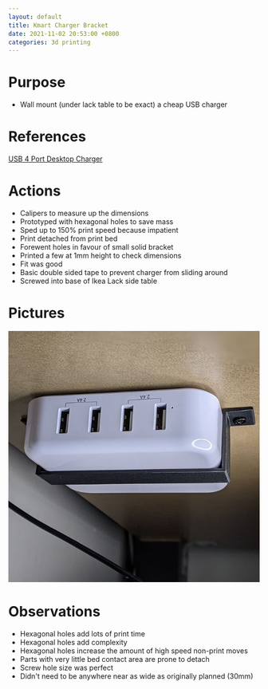 ```yaml
---
layout: default
title: Kmart Charger Bracket
date: 2021-11-02 20:53:00 +0800
categories: 3d printing
---
```


# Purpose
- Wall mount (under lack table to be exact) a cheap USB charger

# References
[USB 4 Port Desktop Charger](https://www.kmart.com.au/product/usb-4-port-desktop-charger/3056865)

# Actions
- Calipers to measure up the dimensions
- Prototyped with hexagonal holes to save mass
- Sped up to 150% print speed because impatient
- Print detached from print bed
- Forewent holes in favour of small solid bracket
- Printed a few at 1mm height to check dimensions
- Fit was good
- Basic double sided tape to prevent charger from sliding around
- Screwed into base of Ikea Lack side table

# Pictures
![kmart-charger-bracket](/assets/img/2021-11-02-kmart-charger-bracket.jpg)

# Observations
- Hexagonal holes add lots of print time
- Hexagonal holes add complexity
- Hexagonal holes increase the amount of high speed non-print moves
- Parts with very little bed contact area are prone to detach 
- Screw hole size was perfect
- Didn't need to be anywhere near as wide as originally planned (30mm)
